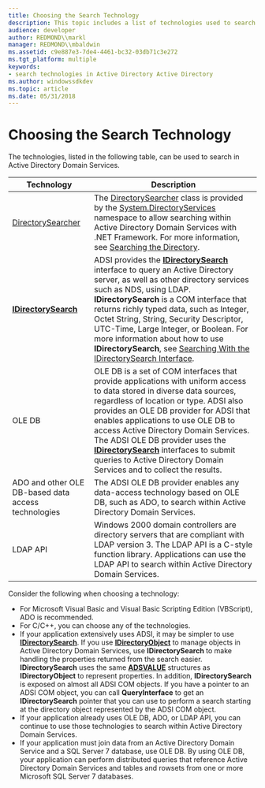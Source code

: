 ```yaml
---
title: Choosing the Search Technology
description: This topic includes a list of technologies used to search Active Directory.
audience: developer
author: REDMOND\\markl
manager: REDMOND\\mbaldwin
ms.assetid: c9e887e3-7de4-4461-bc32-03db71c3e272
ms.tgt_platform: multiple
keywords:
- search technologies in Active Directory Active Directory
ms.author: windowssdkdev
ms.topic: article
ms.date: 05/31/2018
---
```


# Choosing the Search Technology

The technologies, listed in the following table, can be used to search in Active Directory Domain Services.



| Technology                                                                     | Description                                                                                                                                                                                                                                                                                                                                                                                                                                                                                                            |
|--------------------------------------------------------------------------------|------------------------------------------------------------------------------------------------------------------------------------------------------------------------------------------------------------------------------------------------------------------------------------------------------------------------------------------------------------------------------------------------------------------------------------------------------------------------------------------------------------------------|
| [DirectorySearcher](http://go.microsoft.com/fwlink/p/?linkid=83869)<br/> | The [DirectorySearcher](http://go.microsoft.com/fwlink/p/?linkid=83869) class is provided by the [System.DirectoryServices](http://go.microsoft.com/fwlink/p/?linkid=83863) namespace to allow searching within Active Directory Domain Services with .NET Framework. For more information, see [Searching the Directory](http://go.microsoft.com/fwlink/p/?linkid=83967).<br/>                                                                                                                                  |
| [**IDirectorySearch**](https://msdn.microsoft.com/library/aa746362)<br/>                       | ADSI provides the [**IDirectorySearch**](https://msdn.microsoft.com/library/aa746362) interface to query an Active Directory server, as well as other directory services such as NDS, using LDAP. **IDirectorySearch** is a COM interface that returns richly typed data, such as Integer, Octet String, String, Security Descriptor, UTC-Time, Large Integer, or Boolean. For more information about how to use **IDirectorySearch**, see [Searching With the IDirectorySearch Interface](https://msdn.microsoft.com/library/aa746472).<br/> |
| OLE DB<br/>                                                              | OLE DB is a set of COM interfaces that provide applications with uniform access to data stored in diverse data sources, regardless of location or type. ADSI also provides an OLE DB provider for ADSI that enables applications to use OLE DB to access Active Directory Domain Services. The ADSI OLE DB provider uses the [**IDirectorySearch**](https://msdn.microsoft.com/library/aa746362) interfaces to submit queries to Active Directory Domain Services and to collect the results.<br/>                                     |
| ADO and other OLE DB-based data access technologies<br/>                 | The ADSI OLE DB provider enables any data-access technology based on OLE DB, such as ADO, to search within Active Directory Domain Services.<br/>                                                                                                                                                                                                                                                                                                                                                                |
| LDAP API<br/>                                                            | Windows 2000 domain controllers are directory servers that are compliant with LDAP version 3. The LDAP API is a C-style function library. Applications can use the LDAP API to search within Active Directory Domain Services.<br/>                                                                                                                                                                                                                                                                              |



 

Consider the following when choosing a technology:

-   For Microsoft Visual Basic and Visual Basic Scripting Edition (VBScript), ADO is recommended.
-   For C/C++, you can choose any of the technologies.
-   If your application extensively uses ADSI, it may be simpler to use [**IDirectorySearch**](https://msdn.microsoft.com/library/aa746362). If you use [**IDirectoryObject**](https://msdn.microsoft.com/library/aa746355) to manage objects in Active Directory Domain Services, use **IDirectorySearch** to make handling the properties returned from the search easier. **IDirectorySearch** uses the same [**ADSVALUE**](https://msdn.microsoft.com/library/aa772241) structures as **IDirectoryObject** to represent properties. In addition, **IDirectorySearch** is exposed on almost all ADSI COM objects. If you have a pointer to an ADSI COM object, you can call **QueryInterface** to get an **IDirectorySearch** pointer that you can use to perform a search starting at the directory object represented by the ADSI COM object.
-   If your application already uses OLE DB, ADO, or LDAP API, you can continue to use those technologies to search within Active Directory Domain Services.
-   If your application must join data from an Active Directory Domain Service and a SQL Server 7 database, use OLE DB. By using OLE DB, your application can perform distributed queries that reference Active Directory Domain Services and tables and rowsets from one or more Microsoft SQL Server 7 databases.

 

 





